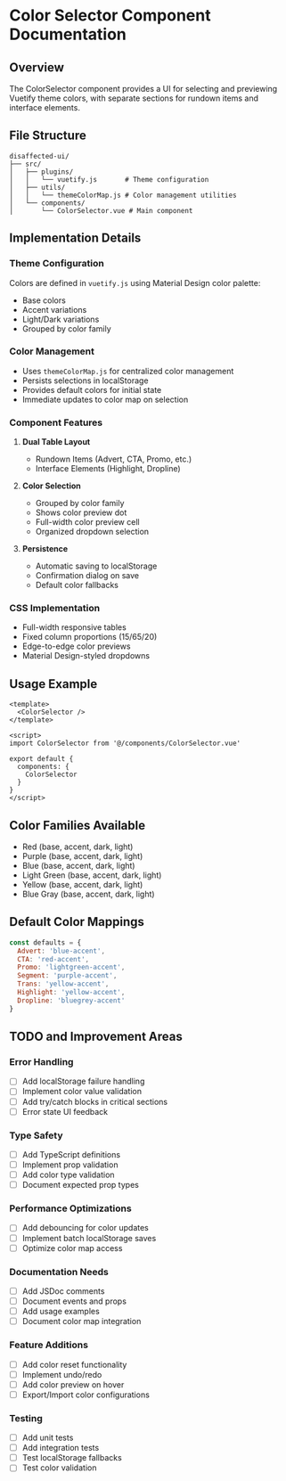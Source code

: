# Color Selector Component Documentation

## Overview
The ColorSelector component provides a UI for selecting and previewing Vuetify theme colors, with separate sections for rundown items and interface elements.

## File Structure
```
disaffected-ui/
├── src/
│   ├── plugins/
│   │   └── vuetify.js       # Theme configuration
│   ├── utils/
│   │   └── themeColorMap.js # Color management utilities
│   └── components/
│       └── ColorSelector.vue # Main component
```

## Implementation Details

### Theme Configuration
Colors are defined in `vuetify.js` using Material Design color palette:
- Base colors
- Accent variations
- Light/Dark variations
- Grouped by color family

### Color Management
- Uses `themeColorMap.js` for centralized color management
- Persists selections in localStorage
- Provides default colors for initial state
- Immediate updates to color map on selection

### Component Features
1. **Dual Table Layout**
   - Rundown Items (Advert, CTA, Promo, etc.)
   - Interface Elements (Highlight, Dropline)

2. **Color Selection**
   - Grouped by color family
   - Shows color preview dot
   - Full-width color preview cell
   - Organized dropdown selection

3. **Persistence**
   - Automatic saving to localStorage
   - Confirmation dialog on save
   - Default color fallbacks

### CSS Implementation
- Full-width responsive tables
- Fixed column proportions (15/65/20)
- Edge-to-edge color previews
- Material Design-styled dropdowns

## Usage Example
```vue
<template>
  <ColorSelector />
</template>

<script>
import ColorSelector from '@/components/ColorSelector.vue'

export default {
  components: {
    ColorSelector
  }
}
</script>
```

## Color Families Available
- Red (base, accent, dark, light)
- Purple (base, accent, dark, light)
- Blue (base, accent, dark, light)
- Light Green (base, accent, dark, light)
- Yellow (base, accent, dark, light)
- Blue Gray (base, accent, dark, light)

## Default Color Mappings
```javascript
const defaults = {
  Advert: 'blue-accent',
  CTA: 'red-accent',
  Promo: 'lightgreen-accent',
  Segment: 'purple-accent',
  Trans: 'yellow-accent',
  Highlight: 'yellow-accent',
  Dropline: 'bluegrey-accent'
}
```

## TODO and Improvement Areas

### Error Handling
- [ ] Add localStorage failure handling
- [ ] Implement color value validation
- [ ] Add try/catch blocks in critical sections
- [ ] Error state UI feedback

### Type Safety
- [ ] Add TypeScript definitions
- [ ] Implement prop validation
- [ ] Add color type validation
- [ ] Document expected prop types

### Performance Optimizations
- [ ] Add debouncing for color updates
- [ ] Implement batch localStorage saves
- [ ] Optimize color map access

### Documentation Needs
- [ ] Add JSDoc comments
- [ ] Document events and props
- [ ] Add usage examples
- [ ] Document color map integration

### Feature Additions
- [ ] Add color reset functionality
- [ ] Implement undo/redo
- [ ] Add color preview on hover
- [ ] Export/Import color configurations

### Testing
- [ ] Add unit tests
- [ ] Add integration tests
- [ ] Test localStorage fallbacks
- [ ] Test color validation
```